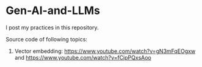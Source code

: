 # Gen-AI-and-LLMs
I post my practices in this repository. 


Source code of following topics:
1. Vector embedding: https://www.youtube.com/watch?v=gN3mFqEOgxw and https://www.youtube.com/watch?v=fCipPQxsAoo
